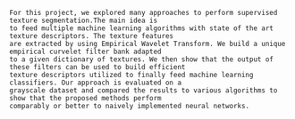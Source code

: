 	For this project, we explored many approaches to perform supervised texture segmentation.The main idea is 
	to feed multiple machine learning algorithms with state of the art texture descriptors. The texture features
	are extracted by using Empirical Wavelet Transform. We build a unique empirical curvelet filter bank adapted
	to a given dictionary of textures. We then show that the output of these filters can be used to build efficient
	texture descriptors utilized to finally feed machine learning classifiers. Our approach is evaluated on a 
	grayscale dataset and compared the results to various algorithms to show that the proposed methods perform
	comparably or better to naively implemented neural networks. 
	
